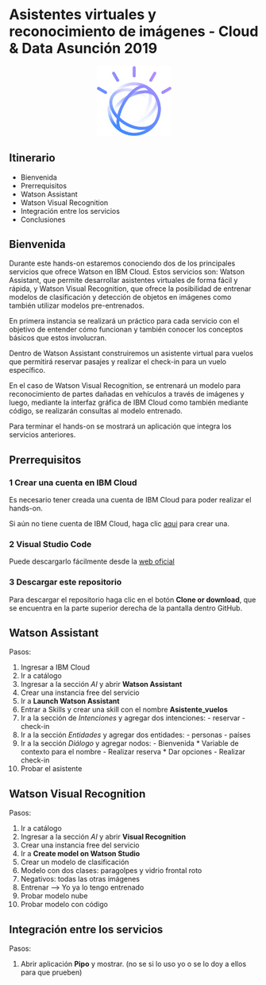 # Asistentes virtuales y reconocimiento de imágenes - Cloud & Data Asunción 2019

<p align="center">
  <img src="imagenes/watson.png" width="150" length="200">
</p>

## Itinerario

* Bienvenida
* Prerrequisitos
* Watson Assistant
* Watson Visual Recognition
* Integración entre los servicios
* Conclusiones

## Bienvenida

Durante este hands-on estaremos conociendo dos de los principales servicios que ofrece Watson en IBM Cloud. Estos servicios son: Watson Assistant, que permite desarrollar asistentes virtuales de forma fácil y rápida, y Watson Visual Recognition, que ofrece la posibilidad de entrenar modelos de clasificación y detección de objetos en imágenes como también utilizar modelos pre-entrenados.

En primera instancia se realizará un práctico para cada servicio con el objetivo de entender cómo funcionan y también conocer los conceptos básicos que estos involucran. 

Dentro de Watson Assistant construiremos un asistente virtual para vuelos que permitirá reservar pasajes y realizar el check-in para un vuelo específico. 

En el caso de Watson Visual Recognition, se entrenará un modelo para reconocimiento de partes dañadas en vehículos a través de imágenes y luego, mediante la interfaz gráfica de IBM Cloud como también mediante código, se realizarán consultas al modelo entrenado.

Para terminar el hands-on se mostrará un aplicación que integra los servicios anteriores.

## Prerrequisitos 


### 1 Crear una cuenta en IBM Cloud

Es necesario tener creada una cuenta de IBM Cloud para poder realizar el hands-on.

Si aún no tiene cuenta de IBM Cloud, haga clic [aqui](https://ibm.biz/CD-PY19) para crear una. 

### 2 Visual Studio Code

Puede descargarlo fácilmente desde la [web oficial](https://code.visualstudio.com/)

### 3 Descargar este repositorio

Para descargar el repositorio haga clic en el botón **Clone or download**, que se encuentra en la parte superior derecha de la pantalla dentro GitHub.

## Watson Assistant



Pasos:

1. Ingresar a IBM Cloud
2. Ir a catálogo
3. Ingresar a la sección *AI* y abrir **Watson Assistant**
4. Crear una instancia free del servicio
5. Ir a **Launch Watson Assistant**
6. Entrar a Skills y crear una skill con el nombre **Asistente_vuelos**
7. Ir a la sección de *Intenciones* y agregar dos intenciones: - reservar
							       - check-in
8. Ir a la sección *Entidades* y agregar dos entidades: - personas
						        - países
9. Ir a la sección *Diálogo* y agregar nodos: - Bienvenida
						* Variable de contexto para el nombre
					      - Realizar reserva
						* Dar opciones
					      - Realizar check-in
10. Probar el asistente 

## Watson Visual Recognition

Pasos:

1. Ir a catálogo
2. Ingresar a la sección *AI* y abrir **Visual Recognition**
3. Crear una instancia free del servicio
4. Ir a **Create model on Watson Studio**
5. Crear un modelo de clasificación
6. Modelo con dos clases: paragolpes y vidrio frontal roto
7. Negativos: todas las otras imágenes
8. Entrenar --> Yo ya lo tengo entrenado
9. Probar modelo nube
10. Probar modelo con código


## Integración entre los servicios

Pasos:

1. Abrir aplicación **Pipo** y mostrar. (no se si lo uso yo o se lo doy a ellos para que prueben)
